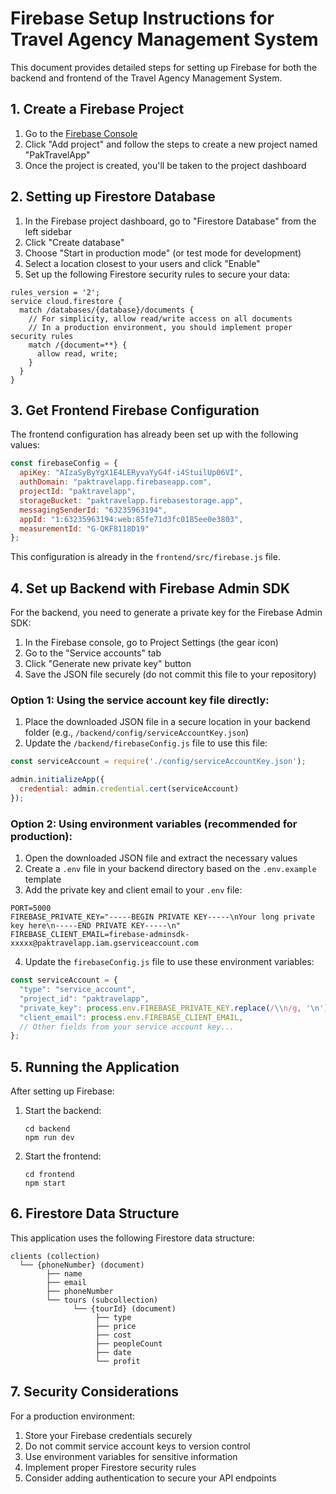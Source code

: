 # Firebase Setup Instructions for Travel Agency Management System

This document provides detailed steps for setting up Firebase for both the backend and frontend of the Travel Agency Management System.

## 1. Create a Firebase Project

1. Go to the [Firebase Console](https://console.firebase.google.com/)
2. Click "Add project" and follow the steps to create a new project named "PakTravelApp"
3. Once the project is created, you'll be taken to the project dashboard

## 2. Setting up Firestore Database

1. In the Firebase project dashboard, go to "Firestore Database" from the left sidebar
2. Click "Create database"
3. Choose "Start in production mode" (or test mode for development)
4. Select a location closest to your users and click "Enable"
5. Set up the following Firestore security rules to secure your data:

```
rules_version = '2';
service cloud.firestore {
  match /databases/{database}/documents {
    // For simplicity, allow read/write access on all documents
    // In a production environment, you should implement proper security rules
    match /{document=**} {
      allow read, write;
    }
  }
}
```

## 3. Get Frontend Firebase Configuration

The frontend configuration has already been set up with the following values:

```javascript
const firebaseConfig = {
  apiKey: "AIzaSyByYgX1E4LERyvaYyG4f-i4StuilUp06VI",
  authDomain: "paktravelapp.firebaseapp.com",
  projectId: "paktravelapp",
  storageBucket: "paktravelapp.firebasestorage.app",
  messagingSenderId: "63235963194",
  appId: "1:63235963194:web:85fe71d3fc0185ee0e3803",
  measurementId: "G-QKF8118D19"
};
```

This configuration is already in the `frontend/src/firebase.js` file.

## 4. Set up Backend with Firebase Admin SDK

For the backend, you need to generate a private key for the Firebase Admin SDK:

1. In the Firebase console, go to Project Settings (the gear icon)
2. Go to the "Service accounts" tab
3. Click "Generate new private key" button
4. Save the JSON file securely (do not commit this file to your repository)

### Option 1: Using the service account key file directly:

1. Place the downloaded JSON file in a secure location in your backend folder (e.g., `/backend/config/serviceAccountKey.json`)
2. Update the `/backend/firebaseConfig.js` file to use this file:

```javascript
const serviceAccount = require('./config/serviceAccountKey.json');

admin.initializeApp({
  credential: admin.credential.cert(serviceAccount)
});
```

### Option 2: Using environment variables (recommended for production):

1. Open the downloaded JSON file and extract the necessary values
2. Create a `.env` file in your backend directory based on the `.env.example` template
3. Add the private key and client email to your `.env` file:

```
PORT=5000
FIREBASE_PRIVATE_KEY="-----BEGIN PRIVATE KEY-----\nYour long private key here\n-----END PRIVATE KEY-----\n"
FIREBASE_CLIENT_EMAIL=firebase-adminsdk-xxxxx@paktravelapp.iam.gserviceaccount.com
```

4. Update the `firebaseConfig.js` file to use these environment variables:

```javascript
const serviceAccount = {
  "type": "service_account",
  "project_id": "paktravelapp",
  "private_key": process.env.FIREBASE_PRIVATE_KEY.replace(/\\n/g, '\n'),
  "client_email": process.env.FIREBASE_CLIENT_EMAIL,
  // Other fields from your service account key...
};
```

## 5. Running the Application

After setting up Firebase:

1. Start the backend:
   ```
   cd backend
   npm run dev
   ```

2. Start the frontend:
   ```
   cd frontend
   npm start
   ```

## 6. Firestore Data Structure

This application uses the following Firestore data structure:

```
clients (collection)
  └── {phoneNumber} (document)
        ├── name
        ├── email
        ├── phoneNumber
        └── tours (subcollection)
              └── {tourId} (document)
                   ├── type
                   ├── price
                   ├── cost
                   ├── peopleCount
                   ├── date
                   └── profit
```

## 7. Security Considerations

For a production environment:

1. Store your Firebase credentials securely
2. Do not commit service account keys to version control
3. Use environment variables for sensitive information
4. Implement proper Firestore security rules
5. Consider adding authentication to secure your API endpoints 